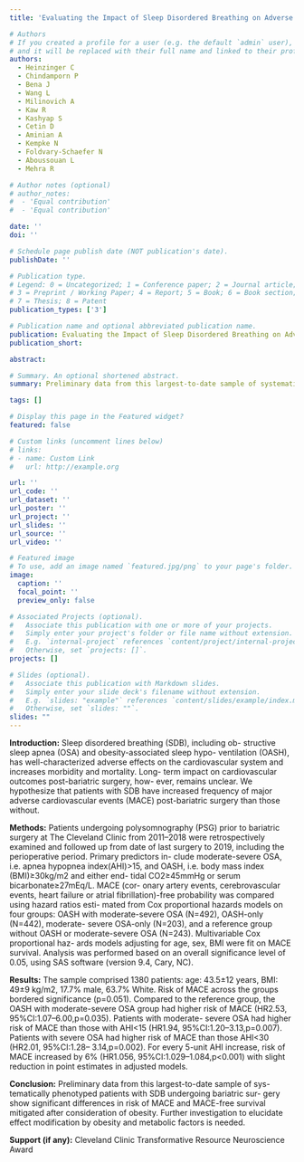 ```yaml
---
title: 'Evaluating the Impact of Sleep Disordered Breathing on Adverse Cardiovascular Outcomes After Bariatric Surgery'

# Authors
# If you created a profile for a user (e.g. the default `admin` user), write the username (folder name) here
# and it will be replaced with their full name and linked to their profile.
authors:
  - Heinzinger C
  - Chindamporn P
  - Bena J
  - Wang L
  - Milinovich A
  - Kaw R
  - Kashyap S
  - Cetin D
  - Aminian A
  - Kempke N
  - Foldvary-Schaefer N
  - Aboussouan L
  - Mehra R

# Author notes (optional)
# author_notes:
#  - 'Equal contribution'
#  - 'Equal contribution'

date: ''
doi: ''

# Schedule page publish date (NOT publication's date).
publishDate: ''

# Publication type.
# Legend: 0 = Uncategorized; 1 = Conference paper; 2 = Journal article;
# 3 = Preprint / Working Paper; 4 = Report; 5 = Book; 6 = Book section;
# 7 = Thesis; 8 = Patent
publication_types: ['3']

# Publication name and optional abbreviated publication name.
publication: Evaluating the Impact of Sleep Disordered Breathing on Adverse Cardiovascular Outcomes After Bariatric Surgery
publication_short: 

abstract: 

# Summary. An optional shortened abstract.
summary: Preliminary data from this largest-to-date sample of systematically phenotyped patients with SDB undergoing bariatric surgery show significant differences in risk of MACE and MACE-free survival mitigated after consideration of obesity. Further investigation to elucidate effect modification by obesity and metabolic factors is needed.

tags: []

# Display this page in the Featured widget?
featured: false

# Custom links (uncomment lines below)
# links:
# - name: Custom Link
#   url: http://example.org

url: ''
url_code: ''
url_dataset: ''
url_poster: ''
url_project: ''
url_slides: ''
url_source: ''
url_video: ''

# Featured image
# To use, add an image named `featured.jpg/png` to your page's folder.
image:
  caption: ''
  focal_point: ''
  preview_only: false

# Associated Projects (optional).
#   Associate this publication with one or more of your projects.
#   Simply enter your project's folder or file name without extension.
#   E.g. `internal-project` references `content/project/internal-project/index.md`.
#   Otherwise, set `projects: []`.
projects: []

# Slides (optional).
#   Associate this publication with Markdown slides.
#   Simply enter your slide deck's filename without extension.
#   E.g. `slides: "example"` references `content/slides/example/index.md`.
#   Otherwise, set `slides: ""`.
slides: ""
---
```


**Introduction:** Sleep disordered breathing (SDB), including ob- structive sleep apnea (OSA) and obesity-associated sleep hypo- ventilation (OASH), has well-characterized adverse effects on the cardiovascular system and increases morbidity and mortality. Long- term impact on cardiovascular outcomes post-bariatric surgery, how- ever, remains unclear. We hypothesize that patients with SDB have increased frequency of major adverse cardiovascular events (MACE) post-bariatric surgery than those without.

**Methods:** Patients undergoing polysomnography (PSG) prior to bariatric surgery at The Cleveland Clinic from 2011–2018 were retrospectively examined and followed up from date of last surgery to 2019, including the perioperative period. Primary predictors in- clude moderate-severe OSA, i.e. apnea hypopnea index(AHI)>15, and OASH, i.e. body mass index (BMI)≥30kg/m2 and either end- tidal CO2≥45mmHg or serum bicarbonate≥27mEq/L. MACE (cor- onary artery events, cerebrovascular events, heart failure or atrial fibrillation)-free probability was compared using hazard ratios esti- mated from Cox proportional hazards models on four groups: OASH with moderate-severe OSA (N=492), OASH-only (N=442), moderate- severe OSA-only (N=203), and a reference group without OASH or moderate-severe OSA (N=243). Multivariable Cox proportional haz- ards models adjusting for age, sex, BMI were fit on MACE survival. Analysis was performed based on an overall significance level of 0.05, using SAS software (version 9.4, Cary, NC).

**Results:** The sample comprised 1380 patients: age: 43.5±12 years, BMI: 49±9 kg/m2, 17.7% male, 63.7% White. Risk of MACE across the groups bordered significance (p=0.051). Compared to the reference group, the OASH with moderate-severe OSA group had higher risk of MACE (HR2.53, 95%CI:1.07–6.00,p=0.035). Patients with moderate- severe OSA had higher risk of MACE than those with AHI<15 (HR1.94, 95%CI:1.20–3.13,p=0.007). Patients with severe OSA had higher risk of MACE than those AHI<30 (HR2.01, 95%CI:1.28– 3.14,p=0.002). For every 5-unit AHI increase, risk of MACE increased by 6% (HR1.056, 95%CI:1.029–1.084,p<0.001) with slight reduction in point estimates in adjusted models.

**Conclusion:** Preliminary data from this largest-to-date sample of sys- tematically phenotyped patients with SDB undergoing bariatric sur- gery show significant differences in risk of MACE and MACE-free survival mitigated after consideration of obesity. Further investigation to elucidate effect modification by obesity and metabolic factors is needed.

**Support (if any):** Cleveland Clinic Transformative Resource Neuroscience Award
